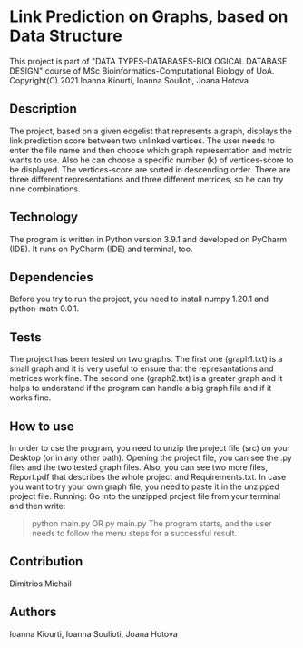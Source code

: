 # Link Prediction on Graphs, based on Data Structure
This project is part of "DATA TYPES-DATABASES-BIOLOGICAL DATABASE DESIGN" course of MSc Bioinformatics-Computational Biology of UoA.
Copyright(C) 2021 Ioanna Kiourti, Ioanna Soulioti, Joana Hotova

## Description
The project, based on a given edgelist that represents a graph, displays the link prediction score between two unlinked vertices.
The user needs to enter the file name and then choose which graph representation and metric wants to use. 
Also he can choose a specific number (k) of vertices-score to be displayed. The vertices-score are sorted in descending order.
There are three different representations and three different metrices, so he can try nine combinations. 

## Technology
The program is written in Python version 3.9.1 and developed on PyCharm (IDE). It runs on PyCharm (IDE) and terminal, too.

## Dependencies
Before you try to run the project, you need to install numpy 1.20.1 and python-math 0.0.1.

## Tests
The project has been tested on two graphs. 
The first one (graph1.txt) is a small graph and it is very useful to ensure that the represantations and metrices work fine. 
The second one (graph2.txt) is a greater graph and it helps to understand if the program can handle a big graph file and if it works fine. 

## How to use
In order to use the program, you need to unzip the project file (src) on your Desktop (or in any other path). 
Opening the project file, you can see the .py files and the two tested graph files. 
Also, you can see two more files, Report.pdf that describes the whole project and Requirements.txt.
In case you want to try your own graph file, you need to paste it in the unzipped project file.
Running: Go into the unzipped project file from your terminal and then write: 
>python main.py
OR
>py main.py
The program starts, and the user needs to follow the menu steps for a successful result.

## Contribution
Dimitrios Michail

## Authors 
Ioanna Kiourti, Ioanna Soulioti, Joana Hotova
